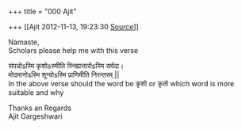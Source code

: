 +++
title = "000 Ajit"

+++
[[Ajit	2012-11-13, 19:23:30 [Source](https://groups.google.com/g/bvparishat/c/dM3FShcW6Uk)]]



Namaste,  
Scholars please help me with this verse

संपन्नोsस्मि कृशोsस्मीति स्निह्यत्तारोsस्मि सर्वदा।  
मोदमानोsस्मि शून्योsस्मि प्राणिमीति निरन्तरम् \|\|  
In the above verse should the word be कृशो or कृतो which word is more  
suitable and why

Thanks an Regards  
Ajit Gargeshwari

